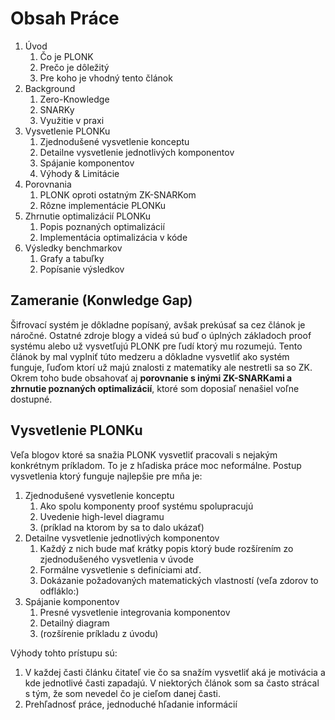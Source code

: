 # Obsah Práce

1. Úvod
   1. Čo je PLONK
   2. Prečo je dôležitý
   3. Pre koho je vhodný tento článok
2. Background
    1. Zero-Knowledge
    2. SNARKy
    3. Využitie v praxi
3. Vysvetlenie PLONKu
   1. Zjednodušené vysvetlenie konceptu
   2. Detailne vysvetlenie jednotlivých komponentov
   3. Spájanie komponentov
   4. Výhody & Limitácie
4. Porovnania
   1. PLONK oproti ostatným ZK-SNARKom
   2. Rôzne implementácie PLONKu
5. Zhrnutie optimalizácií PLONKu
   1. Popis poznaných optimalizácií
   2. Implementácia optimalizácia v kóde
6. Výsledky benchmarkov
   1. Grafy a tabuľky
   2. Popísanie výsledkov

## Zameranie (Konwledge Gap)

Šifrovací systém je dôkladne popísaný, avšak prekúsať sa cez článok je náročné. Ostatné zdroje blogy a videá sú buď o úplných základoch proof systému alebo už vysvetľujú PLONK pre ľudí ktorý mu rozumejú. Tento článok by mal vyplniť túto medzeru a dôkladne vysvetliť ako systém funguje, ľuďom ktorí už majú znalosti z matematiky ale nestretli sa so ZK. Okrem toho bude obsahovať aj **porovnanie s inými ZK-SNARKami a zhrnutie poznaných optimalizácií**, ktoré som doposiaľ nenašiel voľne dostupné.

## Vysvetlenie PLONKu

Veľa blogov ktoré sa snažia PLONK vysvetliť pracovali s nejakým konkrétnym príkladom. To je z hľadiska práce moc neformálne. Postup vysvetlenia ktorý funguje najlepšie pre mňa je:

1. Zjednodušené vysvetlenie konceptu
    1. Ako spolu komponenty proof systému spolupracujú
    2. Uvedenie high-level diagramu
    3. (príklad na ktorom by sa to dalo ukázať)
2. Detailne vysvetlenie jednotlivých komponentov
    1. Každý z nich bude mať krátky popis ktorý bude rozšírením zo zjednodušeného vysvetlenia v úvode
    2. Formálne vysvetlenie s definíciami atď.
    3. Dokázanie požadovaných matematických vlastností (veľa zdorov to odfláklo:)
3. Spájanie komponentov
    1. Presné vysvetlenie integrovania komponentov
    2. Detailný diagram
    3. (rozšírenie príkladu z úvodu)

Výhody tohto prístupu sú:

1. V každej časti článku čitateľ vie čo sa snažím vysvetliť aká je motivácia a kde jednotlivé časti zapadajú. V niektorých článok som sa často strácal s tým, že som nevedel čo je cieľom danej časti.
2. Prehľadnosť práce, jednoduché hľadanie informácií
